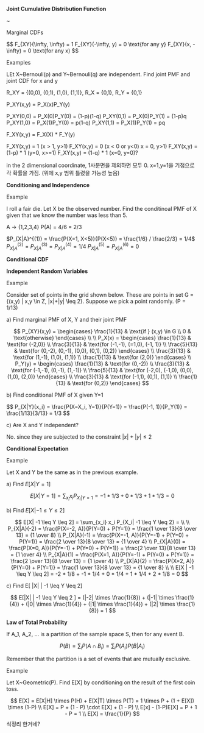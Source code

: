 **Joint Cumulative Distribution Function**

~

Marginal CDFs

$$
$$

$$
F_{XY}(\infty, \infty) = 1
F_{XY}(-\infty, y) = 0 \text{for any y}
F_{XY}(x, -\infty) = 0 \text{for any x)
$$

Examples

LEt X~Bernouli(p) and Y~Bernouli(q) are independent. Find joint PMF and joint CDF for x and y

R_XY = {(0,0), (0,1), (1,0), (1,1)}, R_X = {0,1}, R_Y = {0,1}

P_XY(x,y) = P_X(x)P_Y(y)

P_XY(0,0) = P_X(0)P_Y(0) = (1-p)(1-q)
P_XY(0,1) = P_X(0)P_Y(1) = (1-p)q
P_XY(1,0) = P_X(1)P_Y(0) = p(1-q)
P_XY(1,1) = P_X(1)P_Y(1) = pq

F_XY(x,y) = F_X(X) * F_Y(y)

F_XY(x,y) = 1 (x > 1, y>1)
F_XY(x,y) = 0 (x < 0 or y<0) x = 0, y>1)
F_XY(x,y) = (1-p) * 1 (y=0, x>=1)
F_XY(x,y) = (1-q) * 1 (x=0, y=0)?

in the 2 dimensional coordinate,
1사분면을 제외하면 모두 0. x=1,y=1을 기점으로 각 확률을 가짐. (위에 x,y 범위 틀렸을 가능성 높음)

**Conditioning and Independence**

Example

I roll a fair die. Let X be the observed number. Find the conditinoal PMF of X given that we know the number was less than 5.

A $\to$ {1,2,3,4} P(A) = 4/6 = 2/3

$P_{X|A}^{(1)} = \frac{P(X=1, X<5)}{P(X<5)} = \frac{1/6} / \frac{2/3} = 1/4$
$P_{X|A}^{(2)} = P_{X|A}^{(3)} = P_{X|A}^{(4)} = 1/4$
$P_{X|A}^{(5)} = P_{X|A}^{(6)} = 0$

**Conditional CDF**

**Independent Random Variables**

Example

Consider set of points in the grid shown below. These are points in set G = {(x,y) | x,y \in Z, |x|+|y| \leq 2}. Suppose we pick a point randomly. (P = 1/13)

a) Find marginal PMF of X, Y and their joint PMF

$$
P_{XY}(x,y) = \begin{cases} \frac{1}{13} & \text{if } (x,y) \in G \\ 0 & \text{otherwise} \end{cases} \\
\\
P_X(x) = \begin{cases} \frac{1}{13} & \text{for (-2,0)} \\ \frac{3}{13} & \text{for (-1,-1), (=1,0), (-1, 1)} \\ \frac{5}{13} & \text{for (0,-2), (0,-1), (0,0), (0,1), (0,2)} \end{cases} \\ \frac{3}{13} & \text{for (1,-1), (1,0), (1,1)} \\ \frac{1}{13} & \text{for (2,0)} \end{cases} \\
P_Y(y) = \begin{cases} \frac{1}{13} & \text{for (0,-2)} \\ \frac{3}{13} & \text{for (-1,-1), (0,-1), (1,-1)} \\ \frac{5}{13} & \text{for (-2,0), (-1,0), (0,0), (1,0), (2,0)} \end{cases} \\ \frac{3}{13} & \text{for (-1,1), (0,1), (1,1)} \\ \frac{1}{13} & \text{for (0,2)} \end{cases}
$$

b) Find conditional PMF of X given Y=1

$$
P_{X|Y}(x_i} = \frac{P(X=X_i, Y=1)}{P(Y=1)} = \frac{P(-1, 1)}{P_Y(1)} = \frac{1/13}{3/13} = 1/3
$$

c) Are X and Y independent?

No. since they are subjected to the constraint $|x|+|y| \leq 2$

**Conditional Expectation**

Example

Let X and Y be the same as in the previous example.

a) Find $E[X|Y=1]$

$$
E[X|Y=1] = \sum_{x_i} x_i P_{X_i|Y=1} = -1 * 1/3 + 0 * 1/3 + 1 * 1/3 = 0
$$

b) Find $E[X| -1 \leq Y \leq 2]$

$$
E[X| -1 \leq Y \leq 2] = \sum_{x_i} x_i P_{X_i| -1 \leq Y \leq 2} = \\
\\
P_{X|A}(-2) = \frac{P(X=-2, A)}{P(Y=0) + P(Y=1)} = \frac{1 \over 13}{8 \over 13} = {1 \over 8} \\
P_{X|A}(-1) = \frac{P(X=-1, A)}{P(Y=-1) + P(Y=0) + P(Y=1)} = \frac{2 \over 13}{8 \over 13} = {1 \over 4} \\
P_{X|A}(0) = \frac{P(X=0, A)}{P(Y=-1) + P(Y=0) + P(Y=1)} = \frac{2 \over 13}{8 \over 13} = {1 \over 4} \\
P_{X|A}(1) = \frac{P(X=1, A)}{P(Y=-1) + P(Y=0) + P(Y=1)} = \frac{2 \over 13}{8 \over 13} = {1 \over 4} \\
P_{X|A}(2) = \frac{P(X=2, A)}{P(Y=0) + P(Y=1)} = \frac{1 \over 13}{8 \over 13} = {1 \over 8} \\
\\
E[X | -1 \leq Y \leq 2] = -2 * 1/8 + -1 * 1/4 + 0 * 1/4 + 1 * 1/4 + 2 * 1/8 = 0
$$

c) Find E[ |X| | -1 \leq Y \leq 2]

$$
E[|X| | -1 \leq Y \leq 2 ] = (|-2| \times \frac{1}{8}) + (|-1| \times \frac{1}{4}) + (|0| \times \frac{1}{4}) + (|1| \times \frac{1}{4}) + (|2| \times \frac{1}{8}) = 1
$$

**Law of Total Probability**

If A_1, A_2, ... is a partition of the sample space S, then for any event B.

$$
P(B) = \sum_{i} P(A \cap B_i) = \sum_{i} P(A_i)P(B|A_i)
$$

Remember that the partition is a set of events that are mutually exclusive.

Example

Let X~Geometric(P). Find E[X] by conditioning on the result of the first coin toss.

$$
E[X] = E[X|H] \times P(H) + E[X|T] \times P(T) = 1 \times P + (1 + E[X]) \times (1-P) \\
E[X] = P + (1 - P) \cdot E[X] + (1 - P) \\
E[x] - (1-P)E[X] = P + 1 - P = 1 \\
E[X] = \frac{1}{P}
$$
식정리 한거네?
